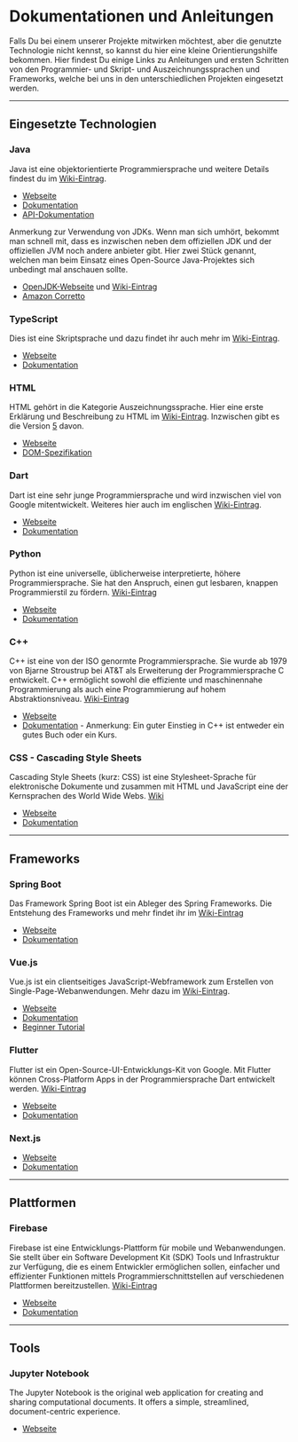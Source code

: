 # Dokumentationen und Anleitungen

Falls Du bei einem unserer Projekte mitwirken möchtest, aber die genutzte Technologie nicht kennst, so kannst du hier eine kleine Orientierungshilfe bekommen. Hier findest Du einige Links zu Anleitungen und ersten Schritten von den Programmier- und Skript- und Auszeichnungssprachen und Frameworks, welche bei uns in den unterschiedlichen Projekten eingesetzt werden.

---
## Eingesetzte Technologien

### Java
Java ist eine objektorientierte Programmiersprache und weitere Details findest du im [Wiki-Eintrag](https://de.wikipedia.org/wiki/Java_(Programmiersprache)).

* [Webseite](https://www.oracle.com/java/)
* [Dokumentation](https://docs.oracle.com/en/java/index.html)
* [API-Dokumentation](https://docs.oracle.com/en/java/javase/18/docs/api/index.html)

Anmerkung zur Verwendung von JDKs. Wenn man sich umhört, bekommt man schnell mit, dass es inzwischen neben dem offiziellen JDK und der offiziellen JVM noch andere anbieter gibt.
Hier zwei Stück genannt, welchen man beim Einsatz eines Open-Source Java-Projektes sich unbedingt mal anschauen sollte.

* [OpenJDK-Webseite](https://openjdk.org/) und [Wiki-Eintrag](https://de.wikipedia.org/wiki/OpenJDK)
* [Amazon Corretto](https://aws.amazon.com/de/corretto/)


### TypeScript
Dies ist eine Skriptsprache und dazu findet ihr auch mehr im [Wiki-Eintrag](https://de.wikipedia.org/wiki/TypeScript).

* [Webseite](https://www.typescriptlang.org/)
* [Dokumentation](https://www.typescriptlang.org/docs/)

### HTML
HTML gehört in die Kategorie Auszeichnungssprache. Hier eine erste Erklärung und Beschreibung zu HTML im [Wiki-Eintrag](https://de.wikipedia.org/wiki/Hypertext_Markup_Language). Inzwischen gibt es die Version [5](https://de.wikipedia.org/wiki/HTML5)  davon.

* [Webseite](https://www.w3.org/html/)
* [DOM-Spezifikation](https://dom.spec.whatwg.org/)

### Dart
Dart ist eine sehr junge Programmiersprache und wird inzwischen viel von Google mitentwickelt. Weiteres hier auch im englischen [Wiki-Eintrag](https://en.wikipedia.org/wiki/Dart_(programming_language)).

* [Webseite](https://dart.dev/)
* [Dokumentation](https://dart.dev/guides)

### Python
Python ist eine universelle, üblicherweise interpretierte, höhere Programmiersprache. Sie hat den Anspruch, einen gut lesbaren, knappen Programmierstil zu fördern. [Wiki-Eintrag](https://de.wikipedia.org/wiki/Python_(Programmiersprache))

* [Webseite](https://www.python.org/)
* [Dokumentation](https://docs.python.org/3/)

### C++
C++ ist eine von der ISO genormte Programmiersprache. Sie wurde ab 1979 von Bjarne Stroustrup bei AT&T als Erweiterung der Programmiersprache C entwickelt. C++ ermöglicht sowohl die effiziente und maschinennahe Programmierung als auch eine Programmierung auf hohem Abstraktionsniveau. [Wiki-Eintrag](https://de.wikipedia.org/wiki/C%2B%2B)
* [Webseite](https://isocpp.org/)
* [Dokumentation](http://isocpp.github.io/CppCoreGuidelines/CppCoreGuidelines) - Anmerkung: Ein guter Einstieg in C++ ist entweder ein gutes Buch oder ein Kurs.

### CSS - Cascading Style Sheets
Cascading Style Sheets (kurz: CSS) ist eine Stylesheet-Sprache für elektronische Dokumente und zusammen mit HTML und JavaScript eine der Kernsprachen des World Wide Webs. [Wiki](https://de.wikipedia.org/wiki/Cascading_Style_Sheets)

* [Webseite](https://www.w3.org/Style/CSS/)
* [Dokumentation](https://developer.mozilla.org/en-US/docs/Web/CSS)

---

## Frameworks

### Spring Boot
Das Framework Spring Boot ist ein Ableger des Spring Frameworks. Die Entstehung des Frameworks und mehr findet ihr im [Wiki-Eintrag](https://de.wikipedia.org/wiki/Spring_(Framework))

* [Webseite](https://spring.io/projects/spring-boot)
* [Dokumentation](https://docs.spring.io/spring-boot/docs/current/reference/html/)

### Vue.js
Vue.js ist ein clientseitiges JavaScript-Webframework zum Erstellen von Single-Page-Webanwendungen. Mehr dazu im  [Wiki-Eintrag](https://de.wikipedia.org/wiki/Vue.js).

* [Webseite](https://vuejs.org/)
* [Dokumentation](https://v2.vuejs.org/)
* [Beginner Tutorial](https://vuejs.org/tutorial/#step-1)


### Flutter
Flutter ist ein Open-Source-UI-Entwicklungs-Kit von Google. Mit Flutter können Cross-Platform Apps in der Programmiersprache Dart entwickelt werden. [Wiki-Eintrag](https://de.wikipedia.org/wiki/Flutter_(Software))

* [Webseite](https://flutter.dev/)
* [Dokumentation](https://docs.flutter.dev/)

### Next.js

* [Webseite](https://nextjs.org)
* [Dokumentation](https://nextjs.org/docs/getting-started)

---

## Plattformen

### Firebase
Firebase ist eine Entwicklungs-Plattform für mobile und Webanwendungen. Sie stellt über ein Software Development Kit (SDK) Tools und Infrastruktur zur Verfügung, die es einem Entwickler ermöglichen sollen, einfacher und effizienter Funktionen mittels Programmierschnittstellen auf verschiedenen Plattformen bereitzustellen. [Wiki-Eintrag](https://de.wikipedia.org/wiki/Firebase)

* [Webseite](https://firebase.google.com/)
* [Dokumentation](https://firebase.google.com/docs)

---

## Tools

### Jupyter Notebook
The Jupyter Notebook is the original web application for creating and sharing computational documents. It offers a simple, streamlined, document-centric experience.

* [Webseite](https://jupyter.org/)
